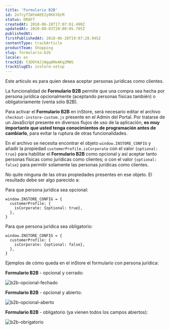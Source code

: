 ```yaml
---
title: 'Formulario B2B'
id: 2o7cyfIWtmAEE2y8KkYQcM
status: DRAFT
createdAt: 2018-06-28T17:07:01.490Z
updatedAt: 2020-08-03T20:00:05.795Z
publishedAt: 
firstPublishedAt: 2018-06-28T19:07:28.945Z
contentType: trackArticle
productTeam: Shopping
slug: formulario-b2b
locale: es
trackId: t3DOYAJjWgqAMeAKq2MWS
trackSlugES: instore-setup
---
```


Este artículo es para quien desea aceptar personas jurídicas como clientes.

La funcionalidad de __Formulario B2B__ permite que una compra sea hecha por persona jurídica opcionalmente (aceptando personas físicas también) o obligatoriamente (venta sólo B2B).

Para activar el __Formulario B2B__ en inStore, será necesario editar el archivo `checkout-instore-custom.js` presente en el Admin del Portal. Por tratarse de un JavaScript presente en diversos flujos de uso de la aplicación, __es muy importante que usted tenga conocimientos de programación antes de cambiarlo__, para evitar la ruptura de otras funcionalidades.

En el archivo se necesita encontrar el objeto `window.INSTORE_CONFIG` y añadir la propiedad `customerProfile.isCorporate` con el valor `{optional: true}` para habilitar el __Formulario B2B__ como opcional y así aceptar tanto personas físicas como jurídicas como clientes; o con el valor `{optional: false}` para permitir solamente las personas jurídicas como clientes.

No quite ninguna de las otras propiedades presentes en ese objeto. El resultado debe ser algo parecido a:

Para que persona jurídica sea opcional:
```
window.INSTORE_CONFIG = {
  customerProfile: {
    isCorporate: {optional: true},
  },
}
```

Para que persona jurídica sea obligatorio:
```
window.INSTORE_CONFIG = {
  customerProfile: {
    isCorporate: {optional: false},
  },
}
```

Ejemplos de cómo queda en el inStore el formulario con persona jurídica:

__Formulario B2B__ - opcional y cerrado:

![b2b-opcional-fechado](//images.ctfassets.net/alneenqid6w5/5gFb3SBRocc6Gwcm4YusAA/86d15e9f80377edc8bda880c2fda829c/b2b-opcional-fechado.png)

__Formulario B2B__ - opcional y abierto:

![b2b-opcional-aberto](//images.ctfassets.net/alneenqid6w5/5KlFHUrxhmWmiK468eogck/f13e50591cb44afb21c804c6f3d7618b/b2b-opcional-aberto.png)

__Formulario B2B__ - obligatorio (ya vienen todos los campos abiertos):

![b2b-obrigatorio](//images.ctfassets.net/alneenqid6w5/1t7EvHWtg0AiSsUSkaAqUi/3f704862cc694d3feeaf540fabfba228/b2b-obrigatorio.png)
